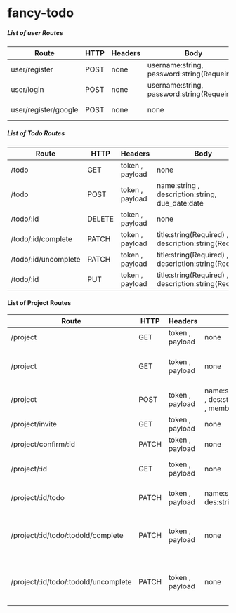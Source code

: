 # fancy-todo

##### List of user Routes

| Route  | HTTP   | Headers   | Body  | Description  |
|---|---|---|---|---|
|  user/register | POST  |  none | username:string,   password:string(Requeired)    | Register a new User   |
| user/login  | POST  |  none | username:string,   password:string(Requeired)   | Login User  |
| user/register/google  | POST  |  none |  none  | Login with Google  |


##### List of Todo Routes

| Route  | HTTP   | Headers   | Body  | Description  |
|---|---|---|---|---|
| /todo  | GET  | token , payload   | none  | List Of Todos   |
|  /todo | POST  | token , payload   | name:string , description:string, due_date:date |  Create new Todo |
|  /todo/:id | DELETE  | token , payload   |  none   | delete a todo  |
|  /todo/:id/complete | PATCH  |  token , payload  |  title:string(Required) , description:string(Required) |  complete a todo |
|  /todo/:id/uncomplete | PATCH  |  token , payload  |  title:string(Required) , description:string(Required) |  uncomplete a todo |
|  /todo/:id | PUT  |  token , payload  | title:string(Required) , description:string(Required)  | update a todo  |

#### List of Project Routes

| Route  | HTTP   | Headers   | Body  | Description  |
|---|---|---|---|---|
| /project  | GET  | token , payload   | none  | List Of projects   |
|  /project | GET | token , payload   | none |  Get All Other User except user logged in |
|  /project | POST | token , payload   |  name:string(Required) , des:string , date:date , member:string   | delete a new Project  |
|  /project/invite | GET  |  token , payload  |  none |  GET ALL INVITATION |
|  /project/confirm/:id | PATCH  |  token , payload  | none |  Confirm to Join Project |
|  /project/:id | GET  |  token , payload  | none  | get single todo Project |
|  /project/:id/todo | PATCH  |  token , payload  | name:string(Require) , des:string , date:date | Add new Todo In the Project|
|  /project/:id/todo/:todoId/complete | PATCH  |  token , payload  | none | Change / update todo status true / complete |
|  /project/:id/todo/:todoId/uncomplete | PATCH  |  token , payload  | none | Change / update todo status false / uncomplete |